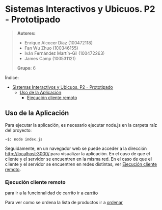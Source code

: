 # Sistemas Interactivos y Ubicuos. P2 - Prototipado

> **Autores:**
>
> - Enrique Alcocer Díaz (100472118)
> - Fan Wu Zhuo (100346155)
> - Iván Fernández Martín-Gil (100472263)
> - James Camp (100531121)
>
> **Grupo:** 6

Índice:

- [Sistemas Interactivos y Ubicuos. P2 - Prototipado](#sistemas-interactivos-y-ubicuos-p2---prototipado)
  - [Uso de la Aplicación](#uso-de-la-aplicación)
    - [Ejecución cliente remoto](#ejecución-cliente-remoto)

## Uso de la Aplicación

Para ejecutar la aplicación, es necesario ejecutar node.js en la carpeta raíz del proyecto:

```console
~$: node index.js
```

Seguidamente, en un navegador web se puede acceder a la dirección <http://localhost:3000/> para visualizar la aplicación. En el caso de que el cliente y el servidor se encuentren en la misma red. En el caso de que el cliente y el servidor se encuentren en redes distintas, ver [Ejecución cliente remoto](#ejecución-cliente-remoto).



### Ejecución cliente remoto

para ir a la funcionalidad de carrito ir a [carrito](cart/README.md)

Para ver como se ordena la lista de productos ir a [ordenar](cart/README.md#ordenando-la-lista-de-productos)
